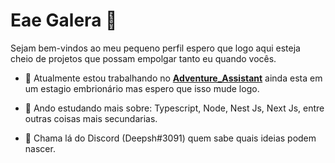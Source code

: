 # Eae Galera 👋

Sejam bem-vindos ao meu pequeno perfil espero que logo aqui esteja cheio de projetos que possam empolgar tanto eu quando vocês.

- 🔭 Atualmente estou trabalhando no [**Adventure_Assistant**](https://github.com/DeepSh4d0w/adventure_assistant) ainda esta em um estagio embrionário mas espero que isso mude logo.

- 🌱 Ando estudando mais sobre: Typescript, Node, Nest Js, Next Js, entre outras coisas mais secundarias.

- 💬 Chama lá do Discord (Deepsh#3091) quem sabe quais ideias podem nascer.
